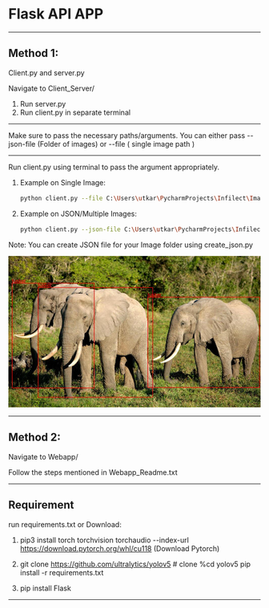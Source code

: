# Flask API APP
________________________________________________________________________________________________________________________
## Method 1:

Client.py and server.py

Navigate to Client_Server/

1. Run server.py
2. Run client.py in separate terminal
________________________________________________
Make sure to pass the necessary paths/arguments.
You can either pass --json-file (Folder of images) or --file ( single image path )
________________________________________________
Run client.py using terminal to pass the argument appropriately.

1. Example on Single Image:
    ```bash
    python client.py --file C:\Users\utkar\PycharmProjects\Infilect\Images\image-24.jpg

2. Example on JSON/Multiple Images:
    ```bash
    python client.py --json-file C:\Users\utkar\PycharmProjects\Infilect\Images\images_data.json

Note: You can create JSON file for your Image folder using create_json.py

![Result using Client/Server](https://github.com/Utkarsh13tiwari/Flask_APP-Image-detection-classification-captioning/blob/main/Client_Server/result_image.jpg)
________________________________________________________________________________________________________________________
## Method 2:
Navigate to Webapp/

Follow the steps mentioned in Webapp_Readme.txt
________________________________________________________________________________________________________________________
## Requirement

run requirements.txt
or
Download:

1. pip3 install torch torchvision torchaudio --index-url https://download.pytorch.org/whl/cu118 (Download Pytorch)

2. git clone https://github.com/ultralytics/yolov5  # clone
   %cd yolov5
   pip install -r requirements.txt

3. pip install Flask
________________________________________________________________________________________________________________________
